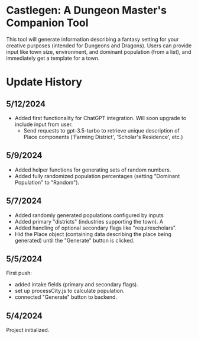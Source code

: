 # Castlegen: A Dungeon Master's Companion Tool

This tool will generate information describing a fantasy setting for your creative purposes
(intended for Dungeons and Dragons). Users can provide input like town size, environment, and
dominant population (from a list), and immediately get a template for a town.

# Update History
## 5/12/2024
- Added first functionality for ChatGPT integration. Will soon upgrade to include input from user.
    - Send requests to gpt-3.5-turbo to retrieve unique description of Place components ('Farming District', 'Scholar's Residence', etc.)
## 5/9/2024
- Added helper functions for generating sets of random numbers.
- Added fully randomized population percentages (setting "Dominant Population" to "Random").
## 5/7/2024
- Added randomly generated populations configured by inputs
- Added primary "districts" (industries supporting the town). A
- Added handling of optional secondary flags like "requirescholars".
- Hid the Place object (containing data describing the place being generated) until 
the "Generate" button is clicked.

## 5/5/2024
First push: 
- added intake fields (primary and secondary flags).
- set up processCity.js to calculate population.
- connected "Generate" button to backend.

## 5/4/2024
Project initialized.
